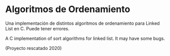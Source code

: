 # Algoritmos de Ordenamiento

Una implementación de distintos algoritmos de ordenamiento para Linked List en C. Puede tener errores.

A C implementation of sort algorithms for linked list. It may have some bugs.

(Proyecto rescatado 2020)